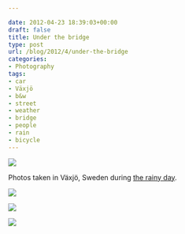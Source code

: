 ```yaml
---

date: 2012-04-23 18:39:03+00:00
draft: false
title: Under the bridge
type: post
url: /blog/2012/4/under-the-bridge
categories:
- Photography
tags:
- car
- Växjö
- b&w
- street
- weather
- bridge
- people
- rain
- bicycle
---
```


![](/images/2012-04-23-20124under-the-bridge/20120320-GKAR5334.jpg)

  



Photos taken in Växjö, Sweden during [the rainy day](http://www.georgioskaramanis.com/blog/2012/4/a-rainy-day-in-vxj).


  
![](/images/2012-04-23-20124under-the-bridge/20120320-GKAR5350.jpg)

  


  
![](/images/2012-04-23-20124under-the-bridge/20120320-GKAR5383.jpg)

  


  
![](/images/2012-04-23-20124under-the-bridge/20120320-GKAR5390.jpg)

